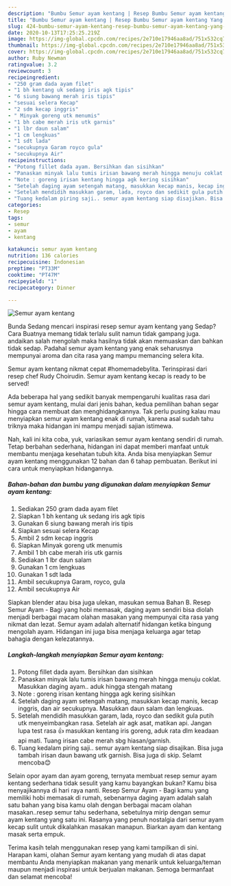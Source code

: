 ```yaml
---
description: "Bumbu Semur ayam kentang | Resep Bumbu Semur ayam kentang Yang Lezat"
title: "Bumbu Semur ayam kentang | Resep Bumbu Semur ayam kentang Yang Lezat"
slug: 424-bumbu-semur-ayam-kentang-resep-bumbu-semur-ayam-kentang-yang-lezat
date: 2020-10-13T17:25:25.219Z
image: https://img-global.cpcdn.com/recipes/2e710e17946aa8ad/751x532cq70/semur-ayam-kentang-foto-resep-utama.jpg
thumbnail: https://img-global.cpcdn.com/recipes/2e710e17946aa8ad/751x532cq70/semur-ayam-kentang-foto-resep-utama.jpg
cover: https://img-global.cpcdn.com/recipes/2e710e17946aa8ad/751x532cq70/semur-ayam-kentang-foto-resep-utama.jpg
author: Ruby Newman
ratingvalue: 3.2
reviewcount: 3
recipeingredient:
- "250 gram dada ayam filet"
- "1 bh kentang uk sedang iris agk tipis"
- "6 siung bawang merah iris tipis"
- "sesuai selera Kecap"
- "2 sdm kecap inggris"
- " Minyak goreng utk menumis"
- "1 bh cabe merah iris utk garnis"
- "1 lbr daun salam"
- "1 cm lengkuas"
- "1 sdt lada"
- "secukupnya Garam royco gula"
- "secukupnya Air"
recipeinstructions:
- "Potong fillet dada ayam. Bersihkan dan sisihkan"
- "Panaskan minyak lalu tumis irisan bawang merah hingga menuju coklat. Masukkan daging ayam.. aduk hingga stengah matang"
- "Note : goreng irisan kentang hingga agk kering sisihkan"
- "Setelah daging ayam setengah matang, masukkan kecap manis, kecap inggris, dan air secukupnya. Masukkan daun salam dan lengkuas."
- "Setelah mendidih masukkan garam, lada, royco dan sedikit gula putih utk menyeimbangkan rasa. Setelah air agk asat, matikan api. Jangan lupa test rasa 👍 masukkan kentang iris goreng, aduk rata dlm keadaan api mati. Tuang irisan cabe merah sbg hiasan/garnish."
- "Tuang kedalam piring saji.. semur ayam kentang siap disajikan. Bisa juga tambah irisan daun bawang utk garnish. Bisa juga di skip. Selamt mencoba😊"
categories:
- Resep
tags:
- semur
- ayam
- kentang

katakunci: semur ayam kentang 
nutrition: 136 calories
recipecuisine: Indonesian
preptime: "PT33M"
cooktime: "PT47M"
recipeyield: "1"
recipecategory: Dinner

---
```



![Semur ayam kentang](https://img-global.cpcdn.com/recipes/2e710e17946aa8ad/751x532cq70/semur-ayam-kentang-foto-resep-utama.jpg)

Bunda Sedang mencari inspirasi resep semur ayam kentang yang Sedap? Cara Buatnya memang tidak terlalu sulit namun tidak gampang juga. andaikan salah mengolah maka hasilnya tidak akan memuaskan dan bahkan tidak sedap. Padahal semur ayam kentang yang enak seharusnya mempunyai aroma dan cita rasa yang mampu memancing selera kita.

Semur ayam kentang nikmat cepat #homemadebylita. Terinspirasi dari resep chef Rudy Choirudin. Semur ayam kentang kecap is ready to be served!

Ada beberapa hal yang sedikit banyak mempengaruhi kualitas rasa dari semur ayam kentang, mulai dari jenis bahan, kedua pemilihan bahan segar hingga cara membuat dan menghidangkannya. Tak perlu pusing kalau mau menyiapkan semur ayam kentang enak di rumah, karena asal sudah tahu triknya maka hidangan ini mampu menjadi sajian istimewa.


Nah, kali ini kita coba, yuk, variasikan semur ayam kentang sendiri di rumah. Tetap berbahan sederhana, hidangan ini dapat memberi manfaat untuk membantu menjaga kesehatan tubuh kita. Anda bisa menyiapkan Semur ayam kentang menggunakan 12 bahan dan 6 tahap pembuatan. Berikut ini cara untuk menyiapkan hidangannya.

<!--inarticleads1-->

##### Bahan-bahan dan bumbu yang digunakan dalam menyiapkan Semur ayam kentang:

1. Sediakan 250 gram dada ayam filet
1. Siapkan 1 bh kentang uk sedang iris agk tipis
1. Gunakan 6 siung bawang merah iris tipis
1. Siapkan sesuai selera Kecap
1. Ambil 2 sdm kecap inggris
1. Siapkan  Minyak goreng utk menumis
1. Ambil 1 bh cabe merah iris utk garnis
1. Sediakan 1 lbr daun salam
1. Gunakan 1 cm lengkuas
1. Gunakan 1 sdt lada
1. Ambil secukupnya Garam, royco, gula
1. Ambil secukupnya Air


Siapkan blender atau bisa juga ulekan, masukan semua Bahan B. Resep Semur Ayam - Bagi yang hobi memasak, daging ayam sendiri bisa diolah menjadi berbagai macam olahan masakan yang mempunyai cita rasa yang nikmat dan lezat. Semur ayam adalah alternatif hidangan ketika bingung mengolah ayam. Hidangan ini juga bisa menjaga keluarga agar tetap bahagia dengan kelezatannya. 

<!--inarticleads2-->

##### Langkah-langkah menyiapkan Semur ayam kentang:

1. Potong fillet dada ayam. Bersihkan dan sisihkan
1. Panaskan minyak lalu tumis irisan bawang merah hingga menuju coklat. Masukkan daging ayam.. aduk hingga stengah matang
1. Note : goreng irisan kentang hingga agk kering sisihkan
1. Setelah daging ayam setengah matang, masukkan kecap manis, kecap inggris, dan air secukupnya. Masukkan daun salam dan lengkuas.
1. Setelah mendidih masukkan garam, lada, royco dan sedikit gula putih utk menyeimbangkan rasa. Setelah air agk asat, matikan api. Jangan lupa test rasa 👍 masukkan kentang iris goreng, aduk rata dlm keadaan api mati. Tuang irisan cabe merah sbg hiasan/garnish.
1. Tuang kedalam piring saji.. semur ayam kentang siap disajikan. Bisa juga tambah irisan daun bawang utk garnish. Bisa juga di skip. Selamt mencoba😊


Selain opor ayam dan ayam goreng, ternyata membuat resep semur ayam kentang sederhana tidak sesulit yang kamu bayangkan bukan? Kamu bisa menyajikannya di hari raya nanti. Resep Semur Ayam - Bagi kamu yang memiliki hobi memasak di rumah, sebenarnya daging ayam adalah salah satu bahan yang bisa kamu olah dengan berbagai macam olahan masakan..resep semur tahu sederhana, sebetulnya mirip dengan semur ayam kentang yang satu ini. Rasanya yang penuh nostalgia dari semur ayam kecap sulit untuk dikalahkan masakan manapun. Biarkan ayam dan kentang masak serta empuk. 

Terima kasih telah menggunakan resep yang kami tampilkan di sini. Harapan kami, olahan Semur ayam kentang yang mudah di atas dapat membantu Anda menyiapkan makanan yang menarik untuk keluarga/teman maupun menjadi inspirasi untuk berjualan makanan. Semoga bermanfaat dan selamat mencoba!
